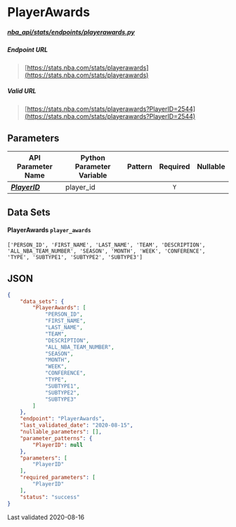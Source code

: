 # PlayerAwards
##### [nba_api/stats/endpoints/playerawards.py](https://github.com/swar/nba_api/blob/master/nba_api/stats/endpoints/playerawards.py)

##### Endpoint URL
>[https://stats.nba.com/stats/playerawards](https://stats.nba.com/stats/playerawards)

##### Valid URL
>[https://stats.nba.com/stats/playerawards?PlayerID=2544](https://stats.nba.com/stats/playerawards?PlayerID=2544)

## Parameters
API Parameter Name | Python Parameter Variable | Pattern | Required | Nullable
------------ | ------------ | :-----------: | :---: | :---:
[_**PlayerID**_](https://github.com/swar/nba_api/blob/master/docs/nba_api/stats/library/parameters.md#PlayerID) | player_id |  | `Y` |  | 

## Data Sets
#### PlayerAwards `player_awards`
```text
['PERSON_ID', 'FIRST_NAME', 'LAST_NAME', 'TEAM', 'DESCRIPTION', 'ALL_NBA_TEAM_NUMBER', 'SEASON', 'MONTH', 'WEEK', 'CONFERENCE', 'TYPE', 'SUBTYPE1', 'SUBTYPE2', 'SUBTYPE3']
```


## JSON
```json
{
    "data_sets": {
        "PlayerAwards": [
            "PERSON_ID",
            "FIRST_NAME",
            "LAST_NAME",
            "TEAM",
            "DESCRIPTION",
            "ALL_NBA_TEAM_NUMBER",
            "SEASON",
            "MONTH",
            "WEEK",
            "CONFERENCE",
            "TYPE",
            "SUBTYPE1",
            "SUBTYPE2",
            "SUBTYPE3"
        ]
    },
    "endpoint": "PlayerAwards",
    "last_validated_date": "2020-08-15",
    "nullable_parameters": [],
    "parameter_patterns": {
        "PlayerID": null
    },
    "parameters": [
        "PlayerID"
    ],
    "required_parameters": [
        "PlayerID"
    ],
    "status": "success"
}
```

Last validated 2020-08-16